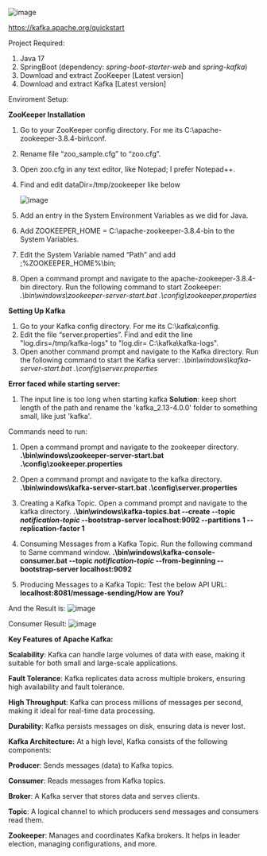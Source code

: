 ![image](https://github.com/user-attachments/assets/ce8b3073-ff98-4cdf-b803-408128e6fd7b)

https://kafka.apache.org/quickstart

Project Required:

1. Java 17
2. SpringBoot (dependency: _spring-boot-starter-web_ and _spring-kafka_) 
4. Download and extract ZooKeeper  [Latest version]
5. Download and extract Kafka [Latest version]

Enviroment Setup:

**ZooKeeper Installation**

1. Go to your ZooKeeper config directory. For me its C:\apache-zookeeper-3.8.4-bin\conf.
2. Rename file “zoo_sample.cfg” to “zoo.cfg”.
3. Open zoo.cfg in any text editor, like Notepad; I prefer Notepad++.
4. Find and edit dataDir=/tmp/zookeeper like below
   
   ![image](https://github.com/user-attachments/assets/7f39bbb0-8b49-48c4-a313-6b5368790e77)
   
5. Add an entry in the System Environment Variables as we did for Java.
6. Add ZOOKEEPER_HOME = C:\apache-zookeeper-3.8.4-bin to the System Variables.
7. Edit the System Variable named “Path” and add ;%ZOOKEEPER_HOME%\bin;
8. Open a command prompt and navigate to the apache-zookeeper-3.8.4-bin directory. Run the following command to start Zookeeper: _.\bin\windows\zookeeper-server-start.bat .\config\zookeeper.properties_

**Setting Up Kafka**

1. Go to your Kafka config directory. For me its C:\kafka\config.
2. Edit the file “server.properties”. Find and edit the line "log.dirs=/tmp/kafka-logs" to "log.dir= C:\kafka\kafka-logs".
3. Open another command prompt and navigate to the Kafka directory. Run the following command to start the Kafka server: _.\bin\windows\kafka-server-start.bat .\config\server.properties_

**Error faced while starting server:**

1. The input line is too long when starting kafka
   **Solution**: keep short length of the path and rename the 'kafka_2.13-4.0.0' folder to something small, like just 'kafka'.

Commands need to run:
1. Open a command prompt and navigate to the zookeeper directory.
  **.\bin\windows\zookeeper-server-start.bat .\config\zookeeper.properties**

2. Open a command prompt and navigate to the kafka directory.
  **.\bin\windows\kafka-server-start.bat .\config\server.properties**
   
3. Creating a Kafka Topic. Open a command prompt and navigate to the kafka directory.
  **.\bin\windows\kafka-topics.bat --create --topic _notification-topic_ --bootstrap-server localhost:9092 --partitions 1 --replication-factor 1**
   
4. Consuming Messages from a Kafka Topic. Run the following command to Same command window.
  **.\bin\windows\kafka-console-consumer.bat --topic _notification-topic_ --from-beginning --bootstrap-server localhost:9092**

5. Producing Messages to a Kafka Topic: Test the below API URL:
  **localhost:8081/message-sending/How are You?**

  And the Result is:
  ![image](https://github.com/user-attachments/assets/6dde65e5-d721-4120-a6ec-8375c9e3646e)

  Consumer Result:
  ![image](https://github.com/user-attachments/assets/9dcab210-dcd7-4d99-a637-6a7b4a062202)

**Key Features of Apache Kafka:**

**Scalability**: Kafka can handle large volumes of data with ease, making it suitable for both small and large-scale applications.

**Fault Tolerance**: Kafka replicates data across multiple brokers, ensuring high availability and fault tolerance.

**High Throughput**: Kafka can process millions of messages per second, making it ideal for real-time data processing.

**Durability**: Kafka persists messages on disk, ensuring data is never lost.


**Kafka Architecture:**
At a high level, Kafka consists of the following components:

**Producer**: Sends messages (data) to Kafka topics.

**Consumer**: Reads messages from Kafka topics.

**Broker**: A Kafka server that stores data and serves clients.

**Topic**: A logical channel to which producers send messages and consumers read them.

**Zookeeper**: Manages and coordinates Kafka brokers. It helps in leader election, managing configurations, and more.
